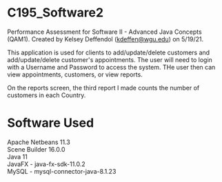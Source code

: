 # C195_Software2
Performance Assessment for Software II - Advanced Java Concepts (QAM1). Created by Kelsey Deffendol (kdeffen@wgu.edu) on 5/19/21.

This application is used for clients to add/update/delete customers and add/update/delete customer's appointments. The user will need to login
with a Username and Password to access the system. THe user then can view appointments, customers, or view reports.

On the reports screen, the third report I made counts the number of customers in each Country.

# Software Used
Apache Netbeans 11.3  
Scene Builder 16.0.0  
Java 11  
JavaFX - java-fx-sdk-11.0.2  
MySQL - mysql-connector-java-8.1.23  


